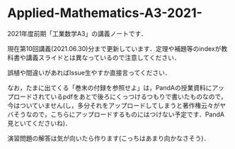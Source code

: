 # Applied-Mathematics-A3-2021-
2021年度前期「工業数学A3」の講義ノートです．

現在第10回講義(2021.06.30)分まで更新しています．定理や補題等のindexが教科書や講義スライドとは異なっているので注意してください．

誤植や間違いがあればIssue生やすか直接言ってください．

なお，たまに出てくる「巻末の付録を参照せよ」は，PandAの授業資料にアップロードされているpdfをあとで後ろにくっつけるつもりで書いたものなので，今はついていません(し，多分それをアップロードしてしまうと著作権云々がヤバそうなので，こちらにアップロードするものにはつけない予定です．PandA見といてくださいね)．

演習問題の解答は気が向いたら作ります(こっちはあまり向かなさそう)．
